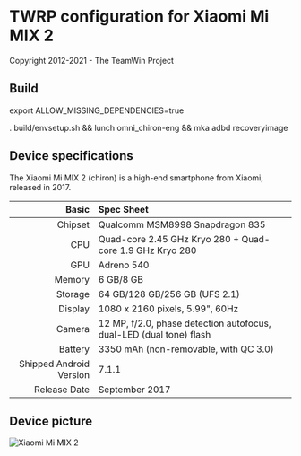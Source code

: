 TWRP configuration for Xiaomi Mi MIX 2
===

Copyright 2012-2021 - The TeamWin Project

## Build

export ALLOW_MISSING_DEPENDENCIES=true

. build/envsetup.sh && lunch omni_chiron-eng && mka adbd recoveryimage

## Device specifications

The Xiaomi Mi MIX 2 (chiron) is a high-end smartphone from Xiaomi, released in 2017.

Basic | Spec Sheet
---:|:---
Chipset | Qualcomm MSM8998 Snapdragon 835
CPU | Quad-core 2.45 GHz Kryo 280 + Quad-core 1.9 GHz Kryo 280
GPU | Adreno 540
Memory | 6 GB/8 GB
Storage | 64 GB/128 GB/256 GB (UFS 2.1)
Display | 1080 x 2160 pixels, 5.99", 60Hz
Camera | 12 MP, f/2.0, phase detection autofocus, dual-LED (dual tone) flash
Battery | 3350 mAh (non-removable, with QC 3.0)
Shipped Android Version | 7.1.1
Release Date | September 2017

## Device picture

![Xiaomi Mi MIX 2](https://i8.mifile.cn/a1/pms_1505401464.03824312!560x560.jpg "Xiaomi Mi MIX 2 in black")
